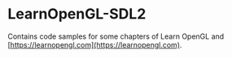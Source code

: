 # LearnOpenGL-SDL2
Contains code samples for some chapters of Learn OpenGL and [https://learnopengl.com](https://learnopengl.com).
